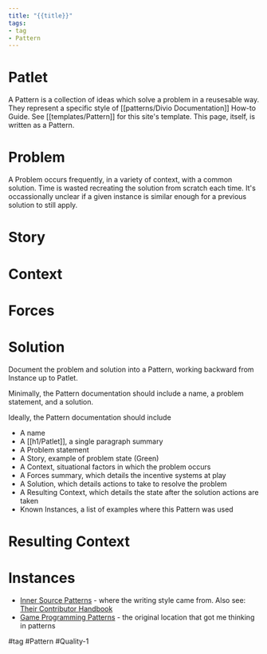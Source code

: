 ```yaml
---
title: "{{title}}"
tags:
- tag
- Pattern
---
```

# Patlet
A Pattern is a collection of ideas which solve a problem in a reusesable way.  They represent a specific style of [[patterns/Divio Documentation]] How-to Guide. See [[templates/Pattern]] for this site's template.  This page, itself, is written as a Pattern.

# Problem
A Problem occurs frequently, in a variety of context, with a common solution.  Time is wasted recreating the solution from scratch each time.  It's occassionally unclear if a given instance is similar enough for a previous solution to still apply.

# Story

# Context

# Forces

# Solution
Document the problem and solution into a Pattern, working backward from Instance up to Patlet.  

Minimally, the Pattern documentation should include a name, a problem statement, and a solution.

Ideally, the Pattern documentation should include
- A name
- A [[h1/Patlet]], a single paragraph summary
- A Problem statement
- A Story, example of problem state (Green)
- A Context, situational factors in which the problem occurs
- A Forces summary, which details the incentive systems at play
- A Solution, which details actions to take to resolve the problem
- A Resulting Context, which details the state after the solution actions are taken
- Known Instances, a list of examples where this Pattern was used

# Resulting Context

# Instances
- [Inner Source Patterns](https://patterns.innersourcecommons.org/) - where the writing style came from.  Also see: [Their Contributor Handbook](https://github.com/InnerSourceCommons/InnerSourcePatterns/blob/main/meta/contributor-handbook.md)
- [Game Programming Patterns](https://gameprogrammingpatterns.com/) - the original location that got me thinking in patterns

#tag #Pattern #Quality-1 